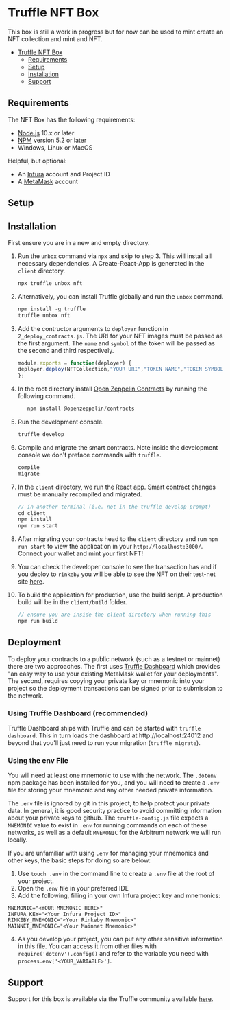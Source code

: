 # Truffle NFT Box
This box is still a work in progress but for now can be used to mint create an NFT collection and mint and NFT.

- [Truffle NFT Box](#truffle-nft-box)
  - [Requirements](#requirements)
  - [Setup](#setup)
  - [Installation](#installation)
  - [Support](#support)

## Requirements

The NFT Box has the following requirements:

- [Node.js](https://nodejs.org/) 10.x or later
- [NPM](https://docs.npmjs.com/cli/) version 5.2 or later
- Windows, Linux or MacOS

Helpful, but optional:
- An [Infura](https://infura.io/) account and Project ID
- A [MetaMask](https://metamask.io/) account

## Setup

## Installation

First ensure you are in a new and empty directory.

1. Run the `unbox` command via `npx` and skip to step 3. This will install all necessary dependencies. A Create-React-App is generated in the `client` directory.
   ```js
   npx truffle unbox nft
   ```

2. Alternatively, you can install Truffle globally and run the `unbox` command.
    ```javascript
    npm install -g truffle
    truffle unbox nft
    ```
    
3. Add the contructor arguments to `deployer` function in `2_deploy_contracts.js`. The URI for your NFT images must be passed as the first argument. The `name` and `symbol` of the token will be passed as the second and third respectively.
    ```javascript
    module.exports = function(deployer) {
    deployer.deploy(NFTCollection,"YOUR URI","TOKEN NAME","TOKEN SYMBOL");
   };
    ``````
4. In the root directory install [Open Zeppelin Contracts](https://docs.openzeppelin.com/contracts/4.x/erc721) by running the following command.
   ```javascript
      npm install @openzeppelin/contracts
      ```
      
5. Run the development console.
    ```javascript
    truffle develop
    ```

6. Compile and migrate the smart contracts. Note inside the development console we don't preface commands with `truffle`.
    ```javascript
    compile
    migrate

7. In the `client` directory, we run the React app. Smart contract changes must be manually recompiled and migrated.
    ```javascript
    // in another terminal (i.e. not in the truffle develop prompt)
    cd client
    npm install
    npm run start
    ```
8. After migrating your contracts head to the `client` directory and run `npm run start` to view the application in your `http://localhost:3000/`. Connect your wallet      and mint your first NFT!

9. You can check the developer console to see the transaction has and if you deploy to `rinkeby` you will be able to see the NFT on their test-net site [here](https://testnets.opensea.io/).

10. To build the application for production, use the build script. A production build will be in the `client/build` folder.
    ```javascript
    // ensure you are inside the client directory when running this
    npm run build
    ```

## Deployment

To deploy your contracts to a public network (such as a testnet or mainnet) there are two approaches. The first uses [Truffle Dashboard](https://trufflesuite.com/docs/truffle/getting-started/using-the-truffle-dashboard.html) which provides "an easy way to use your existing MetaMask wallet for your deployments". The second, requires copying your private key or mnemonic into your project so the deployment transactions can be signed prior to submission to the network.

### Using Truffle Dashboard (recommended)

Truffle Dashboard ships with Truffle and can be started with `truffle dashboard`. This in turn loads the dashboard at http://localhost:24012 and beyond that you'll just need to run your migration (`truffle migrate`).

### Using the env File

You will need at least one mnemonic to use with the network. The `.dotenv` npm package has been installed for you, and you will need to create a `.env` file for storing your mnemonic and any other needed private information.

The `.env` file is ignored by git in this project, to help protect your private data. In general, it is good security practice to avoid committing information about your private keys to github. The `truffle-config.js` file expects a `MNEMONIC` value to exist in `.env` for running commands on each of these networks, as well as a default `MNEMONIC` for the Arbitrum network we will run locally.

If you are unfamiliar with using `.env` for managing your mnemonics and other keys, the basic steps for doing so are below:

1) Use `touch .env` in the command line to create a `.env` file at the root of your project.
2) Open the `.env` file in your preferred IDE
3) Add the following, filling in your own Infura project key and mnemonics:

```
MNEMONIC="<YOUR MNEMONIC HERE>"
INFURA_KEY="<Your Infura Project ID>"
RINKEBY_MNEMONIC="<Your Rinkeby Mnemonic>"
MAINNET_MNEMONIC="<Your Mainnet Mnemonic>"
```

4) As you develop your project, you can put any other sensitive information in this file. You can access it from other files with `require('dotenv').config()` and refer to the variable you need with `process.env['<YOUR_VARIABLE>']`.

## Support

Support for this box is available via the Truffle community available [here](https://www.trufflesuite.com/community).
